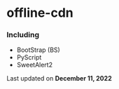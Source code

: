 # offline-cdn

### Including
  - BootStrap (BS)
  - PyScript
  - SweetAlert2

Last updated on **December 11, 2022**
